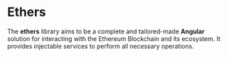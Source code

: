 # Ethers

The **ethers** library aims to be a complete and tailored-made **Angular** solution for interacting with the Ethereum Blockchain and its ecosystem. It provides injectable services to perform all necessary operations.
